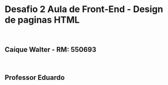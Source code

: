 <h1> Desafio 2 Aula de Front-End - Design de paginas HTML</h1><br>
<h2>Caíque Walter - RM: 550693</h2><br><h2>Professor Eduardo</h2>
